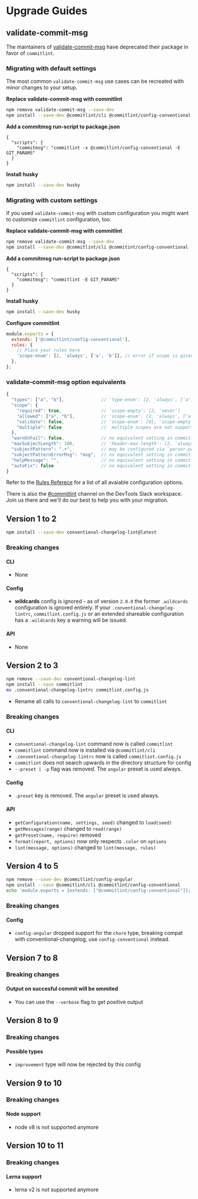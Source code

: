 # Upgrade Guides

## validate-commit-msg

The maintainers of [validate-commit-msg](https://github.com/conventional-changelog-archived-repos/validate-commit-msg) have deprecated their package in favor of `commitlint`.

### Migrating with default settings

The most common `validate-commit-msg` use cases can be recreated with minor changes to your setup.

**Replace validate-commit-msg with commitlint**

```sh
npm remove validate-commit-msg --save-dev
npm install --save-dev @commitlint/cli @commitlint/config-conventional
```

**Add a commitmsg run-script to package.json**

```
{
  "scripts": {
    "commitmsg": "commitlint -x @commitlint/config-conventional -E GIT_PARAMS"
  }
}
```

**Install husky**

```sh
npm install --save-dev husky
```

### Migrating with custom settings

If you used `validate-commit-msg` with custom configuration you might want to customize `commitlint` configuration, too.

**Replace validate-commit-msg with commitlint**

```sh
npm remove validate-commit-msg --save-dev
npm install --save-dev @commitlint/cli @commitint/config-conventional
```

**Add a commitmsg run-script to package.json**

```
{
  "scripts": {
    "commitmsg": "commitlint -E GIT_PARAMS"
  }
}
```

**Install husky**

```sh
npm install --save-dev husky
```

**Configure commitlint**

```js
module.exports = {
  extends: ['@commitlint/config-conventional'],
  rules: {
    // Place your rules here
    'scope-enum': [2, 'always', ['a', 'b']], // error if scope is given but not in provided list
  },
};
```

### validate-commit-msg option equivalents

```js
{
  "types": ["a", "b"],              // 'type-enum': [2, 'always', ['a', 'b']]
  "scope": {
    "required": true,               // 'scope-empty': [2, 'never']
    "allowed": ["a", "b"],          // 'scope-enum': [2, 'always', ['a', 'b']]; specify [0] for allowed: ["*"]
    "validate": false,              // 'scope-enum': [0], 'scope-empty': [0]
    "multiple": false               //  multiple scopes are not supported in commitlint
  },
  "warnOnFail": false,              // no equivalent setting in commitlint
  "maxSubjectLength": 100,          // 'header-max-length': [2, 'always', 100]
  "subjectPattern": ".+",           // may be configured via `parser-preset`, contact us
  "subjectPatternErrorMsg": "msg",  // no equivalent setting in commitlint
  "helpMessage": "",                // no equivalent setting in commitlint
  "autoFix": false                  // no equivalent setting in commitlint
}
```

Refer to the [Rules Referece](reference-rules.md) for a list of all avaiable configuration options.

There is also the [#commitlint](https://node-tooling.slack.com/messages/C7M8XJ4RL/) channel on the DevTools Slack workspace. Join us there and we'll do our best to help you with your migration.

## Version 1 to 2

```bash
npm install --save-dev conventional-changelog-lint@latest
```

### Breaking changes

#### CLI

- None

#### Config

- **wildcards** config is ignored - as of version `2.0.0` the former `.wildcards` configuration is ignored entirely. If your `.conventional-changelog-lintrc`, `commitlint.config.js` or an extended shareable configuration has a `.wildcards` key a warning will be issued.

#### API

- None

## Version 2 to 3

```bash
npm remove --save-dev conventional-changelog-lint
npm install --save commitlint
mv .conventional-changelog-lintrc commitlint.config.js
```

- Rename all calls to `conventional-changelog-lint` to `commitlint`

### Breaking changes

#### CLI

- `conventional-changelog-lint` command now is called `commitlint`
- `commitlint` command now is installed via `@commitlint/cli`
- `.conventional-changelog-lintrc` now is called `commitlint.config.js`
- `commitlint` does not search upwards in the directory structure for config
- `--preset | -p` flag was removed. The `angular` preset is used always.

#### Config

- `.preset` key is removed. The `angular` preset is used always.

#### API

- `getConfiguration(name, settings, seed)` changed to `load(seed)`
- `getMessages(range)` changed to `read(range)`
- `getPreset(name, require)` removed
- `format(report, options)` now only respects `.color` on `options`
- `lint(message, options)` changed to `lint(message, rules)`

## Version 4 to 5

```bash
npm remove --save-dev @commitlint/config-angular
npm install --save @commitlint/cli @commitlint/config-conventional
echo 'module.exports = {extends: ["@commitlint/config-conventional"]};';
```

### Breaking changes

#### Config

- `config-angular` dropped support for the `chore` type, breaking compat with conventional-changelog,
  use `config-conventional` instead.

## Version 7 to 8

### Breaking changes

#### Output on succesful commit will be ommited

- You can use the `--verbose` flag to get positive output

## Version 8 to 9

### Breaking changes

#### Possible types

- `improvement` type will now be rejected by this config

## Version 9 to 10

### Breaking changes

#### Node support

- node v8 is not supported anymore

## Version 10 to 11

### Breaking changes

#### Lerna support

- lerna v2 is not supported anymore
